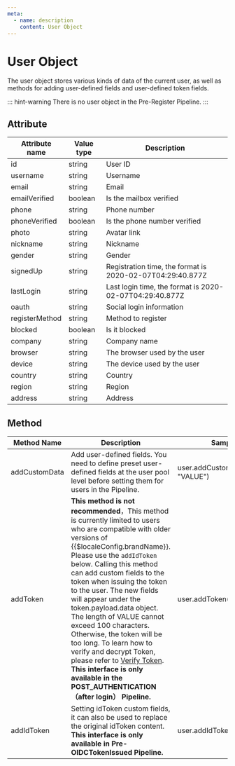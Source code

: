 ```yaml
---
meta:
  - name: description
    content: User Object
---
```


# User Object

<LastUpdated/>

The user object stores various kinds of data of the current user, as well as methods for adding user-defined fields and user-defined token fields.

::: hint-warning
There is no user object in the Pre-Register Pipeline.
:::

## Attribute

| Attribute name | Value type | Description                                               |
| -------------- | ---------- | --------------------------------------------------------- |
| id             | string     | User ID                                                   |
| username       | string     | Username                                                  |
| email          | string     | Email                                                     |
| emailVerified  | boolean    | Is the mailbox verified                                   |
| phone          | string     | Phone number                                              |
| phoneVerified  | boolean    | Is the phone number verified                              |
| photo          | string     | Avatar link                                               |
| nickname       | string     | Nickname                                                  |
| gender         | string     | Gender                                                    |
| signedUp       | string     | Registration time, the format is 2020-02-07T04:29:40.877Z |
| lastLogin      | string     | Last login time, the format is 2020-02-07T04:29:40.877Z   |
| oauth          | string     | Social login information                                  |
| registerMethod | string     | Method to register                                        |
| blocked        | boolean    | Is it blocked                                             |
| company        | string     | Company name                                              |
| browser        | string     | The browser used by the user                              |
| device         | string     | The device used by the user                               |
| country        | string     | Country                                                   |
| region         | string     | Region                                                    |
| address        | string     | Address                                                   |

## Method

| Method Name   | Description                                                                                                                                                                                                                                                                                                                                                                                                                                                                                                                                                                                                                         | Sample code                        |
| ------------- | ----------------------------------------------------------------------------------------------------------------------------------------------------------------------------------------------------------------------------------------------------------------------------------------------------------------------------------------------------------------------------------------------------------------------------------------------------------------------------------------------------------------------------------------------------------------------------------------------------------------------------------- | ---------------------------------- |
| addCustomData | Add user-defined fields. You need to define preset user-defined fields at the user pool level before setting them for users in the Pipeline.                                                                                                                                                                                                                                                                                                                                                                                                                                                                                        | user.addCustomData("KEY", "VALUE") |
| addToken      | **This method is not recommended**，This method is currently limited to users who are compatible with older versions of {{$localeConfig.brandName}}. Please use the `addIdToken` below. Calling this method can add custom fields to the token when issuing the token to the user. The new fields will appear under the token.payload.data object. The length of VALUE cannot exceed 100 characters. Otherwise, the token will be too long. To learn how to verify and decrypt Token, please refer to [Verify Token](/docs/user/token.md). **This interface is only available in the POST_AUTHENTICATION（after login） Pipeline.** | user.addToken('KEY', 'VALUE')      |
| addIdToken    | Setting idToken custom fields, it can also be used to replace the original idToken content. **This interface is only available in Pre-OIDCTokenIssued Pipeline.**                                                                                                                                                                                                                                                                                                                                                                                                                                                                   | user.addIdToken("KEY","VALUE")     |
